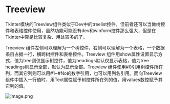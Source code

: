 # Treeview

Tkinter模块的Treeview组件类似于Dev中的treelist控件，但前者还可以当做树控件和表格控件使用，虽然功能可能没有dev和winform控件那么强大，但是在Tkinter中算是比较复杂、用处较多的了。

Treeview 组件左侧可以理解为一个树控件，右侧可以理解为一个表格，一个数据条目占据一行，横跨树控件和表格控件。Treeview 组件用show属性设置显示方式，值为tree则仅显示树控件，值为headings默认仅显示表格，值为tree headings则显示全部，默认为显示全部。Treeview 组件使用#0引用树控件所在列，而其它列则可以用#1~#No的数字引用，也可以用列名引用。而向Treeview 组件中插入一行值时，用Text属性赋予树控件所在列的值，用values数控赋予其它列的值。

![image.png](https://s2.loli.net/2022/12/27/TEkIJHosiSeapqw.png)


